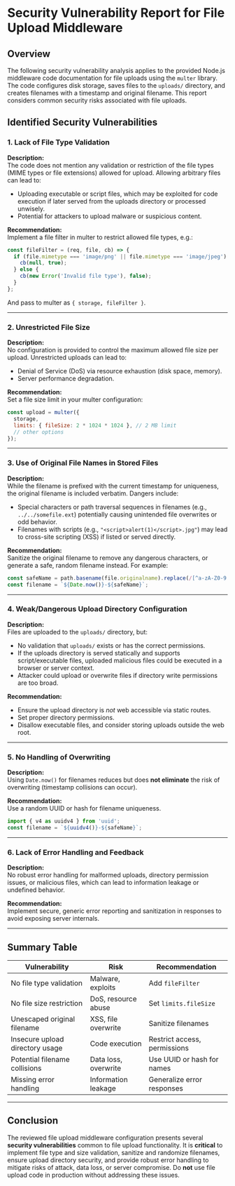 # Security Vulnerability Report for File Upload Middleware

## Overview

The following security vulnerability analysis applies to the provided Node.js middleware code documentation for file uploads using the `multer` library. The code configures disk storage, saves files to the `uploads/` directory, and creates filenames with a timestamp and original filename. This report considers common security risks associated with file uploads.

## Identified Security Vulnerabilities

### 1. Lack of File Type Validation

**Description:**  
The code does not mention any validation or restriction of the file types (MIME types or file extensions) allowed for upload. Allowing arbitrary files can lead to:

- Uploading executable or script files, which may be exploited for code execution if later served from the uploads directory or processed unwisely.
- Potential for attackers to upload malware or suspicious content.

**Recommendation:**  
Implement a file filter in multer to restrict allowed file types, e.g.:

```javascript
const fileFilter = (req, file, cb) => {
  if (file.mimetype === 'image/png' || file.mimetype === 'image/jpeg') {
    cb(null, true);
  } else {
    cb(new Error('Invalid file type'), false);
  }
};
```

And pass to multer as `{ storage, fileFilter }`.

---

### 2. Unrestricted File Size

**Description:**  
No configuration is provided to control the maximum allowed file size per upload. Unrestricted uploads can lead to:

- Denial of Service (DoS) via resource exhaustion (disk space, memory).
- Server performance degradation.

**Recommendation:**  
Set a file size limit in your multer configuration:

```javascript
const upload = multer({
  storage,
  limits: { fileSize: 2 * 1024 * 1024 }, // 2 MB limit
  // other options
});
```

---

### 3. Use of Original File Names in Stored Files

**Description:**  
While the filename is prefixed with the current timestamp for uniqueness, the original filename is included verbatim. Dangers include:

- Special characters or path traversal sequences in filenames (e.g., `../../somefile.ext`) potentially causing unintended file overwrites or odd behavior.
- Filenames with scripts (e.g., `"<script>alert(1)</script>.jpg"`) may lead to cross-site scripting (XSS) if listed or served directly.

**Recommendation:**  
Sanitize the original filename to remove any dangerous characters, or generate a safe, random filename instead. For example:

```javascript
const safeName = path.basename(file.originalname).replace(/[^a-zA-Z0-9.\-_]/g, '_');
const filename = `${Date.now()}-${safeName}`;
```

---

### 4. Weak/Dangerous Upload Directory Configuration

**Description:**  
Files are uploaded to the `uploads/` directory, but:

- No validation that `uploads/` exists or has the correct permissions.
- If the uploads directory is served statically and supports script/executable files, uploaded malicious files could be executed in a browser or server context.
- Attacker could upload or overwrite files if directory write permissions are too broad.

**Recommendation:**  

- Ensure the upload directory is *not* web accessible via static routes.
- Set proper directory permissions.
- Disallow executable files, and consider storing uploads outside the web root.

---

### 5. No Handling of Overwriting

**Description:**  
Using `Date.now()` for filenames reduces but does **not eliminate** the risk of overwriting (timestamp collisions can occur).

**Recommendation:**  
Use a random UUID or hash for filename uniqueness.

```javascript
import { v4 as uuidv4 } from 'uuid';
const filename = `${uuidv4()}-${safeName}`;
```

---

### 6. Lack of Error Handling and Feedback

**Description:**  
No robust error handling for malformed uploads, directory permission issues, or malicious files, which can lead to information leakage or undefined behavior.

**Recommendation:**  
Implement secure, generic error reporting and sanitization in responses to avoid exposing server internals.

---

## Summary Table

| Vulnerability                           | Risk                  | Recommendation                  |
|----------------------------------------- |---------------------- |---------------------------------|
| No file type validation                 | Malware, exploits     | Add `fileFilter`                |
| No file size restriction                | DoS, resource abuse   | Set `limits.fileSize`           |
| Unescaped original filename             | XSS, file overwrite   | Sanitize filenames              |
| Insecure upload directory usage          | Code execution        | Restrict access, permissions    |
| Potential filename collisions           | Data loss, overwrite  | Use UUID or hash for names      |
| Missing error handling                  | Information leakage   | Generalize error responses      |

---

## Conclusion

The reviewed file upload middleware configuration presents several **security vulnerabilities** common to file upload functionality. It is **critical** to implement file type and size validation, sanitize and randomize filenames, ensure upload directory security, and provide robust error handling to mitigate risks of attack, data loss, or server compromise. Do **not** use file upload code in production without addressing these issues.